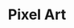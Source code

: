 ---
title: "Pixel Art"
event-name: "Pixel Art"
event-regular-date: "Wednesday"
event-time: "2:00 ~ 3:00 pm"
event-location: "Discord"
event-bg-img: "img/events/aseprite.jpg"
event-description: "Want to learn how to make pixel art? Well you're in luck! Many of our projects this time around need pixel artists so if you want to help out, come on by! Offering help in pixel art in general, tilemaps, and more, what's not gain?"
---